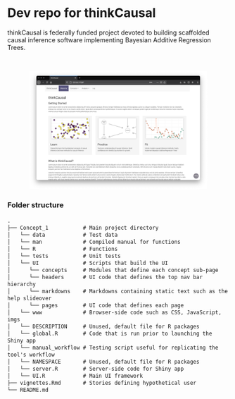 # Dev repo for thinkCausal

thinkCausal is federally funded project devoted to building scaffolded causal inference software implementing Bayesian Additive Regression Trees.

<br>
<p align="center">
<img src="screenshot.png" width=80%>
</p>

### Folder structure
    .
    ├── Concept_1           # Main project directory
    │   └── data            # Test data
    │   └── man             # Compiled manual for functions
    │   └── R               # Functions
    │   └── tests           # Unit tests
    │   └── UI              # Scripts that build the UI
    │      └── concepts     # Modules that define each concept sub-page
    │      └── headers      # UI code that defines the top nav bar hierarchy
    │      └── markdowns    # Markdowns containing static text such as the help slideover
    │      └── pages        # UI code that defines each page
    │   └── www             # Browser-side code such as CSS, JavaScript, imgs
    │   └── DESCRIPTION     # Unused, default file for R packages
    │   └── global.R        # Code that is run prior to launching the Shiny app
    │   └── manual_workflow # Testing script useful for replicating the tool's workflow
    │   └── NAMESPACE       # Unused, default file for R packages
    │   └── server.R        # Server-side code for Shiny app
    │   └── UI.R            # Main UI framework
    ├── vignettes.Rmd       # Stories defining hypothetical user
    └── README.md
